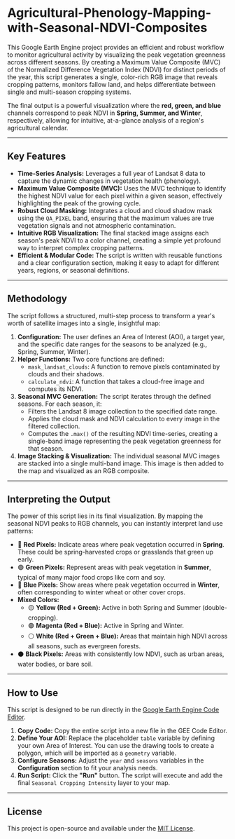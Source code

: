 # Agricultural-Phenology-Mapping-with-Seasonal-NDVI-Composites

This Google Earth Engine project provides an efficient and robust workflow to monitor agricultural activity by visualizing the peak vegetation greenness across different seasons. By creating a Maximum Value Composite (MVC) of the Normalized Difference Vegetation Index (NDVI) for distinct periods of the year, this script generates a single, color-rich RGB image that reveals cropping patterns, monitors fallow land, and helps differentiate between single and multi-season cropping systems.

The final output is a powerful visualization where the **red, green, and blue** channels correspond to peak NDVI in **Spring, Summer, and Winter**, respectively, allowing for intuitive, at-a-glance analysis of a region's agricultural calendar.

-----

## Key Features

  * **Time-Series Analysis:** Leverages a full year of Landsat 8 data to capture the dynamic changes in vegetation health (phenology).
  * **Maximum Value Composite (MVC):** Uses the MVC technique to identify the highest NDVI value for each pixel within a given season, effectively highlighting the peak of the growing cycle.
  * **Robust Cloud Masking:** Integrates a cloud and cloud shadow mask using the `QA_PIXEL` band, ensuring that the maximum values are true vegetation signals and not atmospheric contamination.
  * **Intuitive RGB Visualization:** The final stacked image assigns each season's peak NDVI to a color channel, creating a simple yet profound way to interpret complex cropping patterns.
  * **Efficient & Modular Code:** The script is written with reusable functions and a clear configuration section, making it easy to adapt for different years, regions, or seasonal definitions.

-----

## Methodology

The script follows a structured, multi-step process to transform a year's worth of satellite images into a single, insightful map:

1.  **Configuration:** The user defines an Area of Interest (AOI), a target year, and the specific date ranges for the seasons to be analyzed (e.g., Spring, Summer, Winter).
2.  **Helper Functions:** Two core functions are defined:
      * `mask_landsat_clouds`: A function to remove pixels contaminated by clouds and their shadows.
      * `calculate_ndvi`: A function that takes a cloud-free image and computes its NDVI.
3.  **Seasonal MVC Generation:** The script iterates through the defined seasons. For each season, it:
      * Filters the Landsat 8 image collection to the specified date range.
      * Applies the cloud mask and NDVI calculation to every image in the filtered collection.
      * Computes the `.max()` of the resulting NDVI time-series, creating a single-band image representing the peak vegetation greenness for that season.
4.  **Image Stacking & Visualization:** The individual seasonal MVC images are stacked into a single multi-band image. This image is then added to the map and visualized as an RGB composite.

-----

## Interpreting the Output

The power of this script lies in its final visualization. By mapping the seasonal NDVI peaks to RGB channels, you can instantly interpret land use patterns:

  * 🔴 **Red Pixels:** Indicate areas where peak vegetation occurred in **Spring**. These could be spring-harvested crops or grasslands that green up early.
  * 🟢 **Green Pixels:** Represent areas with peak vegetation in **Summer**, typical of many major food crops like corn and soy.
  * 🔵 **Blue Pixels:** Show areas where peak vegetation occurred in **Winter**, often corresponding to winter wheat or other cover crops.
  * **Mixed Colors:**
      * 🟡 **Yellow (Red + Green):** Active in both Spring and Summer (double-cropping).
      * 🟣 **Magenta (Red + Blue):** Active in Spring and Winter.
      * ⚪ **White (Red + Green + Blue):** Areas that maintain high NDVI across all seasons, such as evergreen forests.
  * ⚫ **Black Pixels:** Areas with consistently low NDVI, such as urban areas, water bodies, or bare soil.

-----

## How to Use

This script is designed to be run directly in the [Google Earth Engine Code Editor](https://code.earthengine.google.com/).

1.  **Copy Code:** Copy the entire script into a new file in the GEE Code Editor.
2.  **Define Your AOI:** Replace the placeholder `table` variable by defining your own Area of Interest. You can use the drawing tools to create a polygon, which will be imported as a `geometry` variable.
3.  **Configure Seasons:** Adjust the `year` and `seasons` variables in the **Configuration** section to fit your analysis needs.
4.  **Run Script:** Click the **"Run"** button. The script will execute and add the final `Seasonal Cropping Intensity` layer to your map.

-----

## License

This project is open-source and available under the [MIT License](LICENSE.md).
